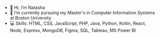 - 👋 Hi, I’m Natasha
- 🏫 I’m currently pursuing my Master's in Computer Information Systems at Boston University
- 💻 Skills:  HTML, CSS, JavaScript, PHP, Java, Python, Kotlin, React, Node, Express, MongoDB, Figma, SQL, Tableau, MS Power BI

<!---
natasha-mac/natasha-mac is a ✨ special ✨ repository because its `README.md` (this file) appears on your GitHub profile.
You can click the Preview link to take a look at your changes.
--->
